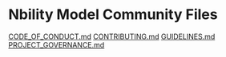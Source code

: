 # Nbility Model Community Files

[CODE_OF_CONDUCT.md](https://github.com/NBility-Model/.github/blob/main/docs/CODE_OF_CONDUCT.md)
[CONTRIBUTING.md](https://github.com/NBility-Model/.github/blob/main/docs/CONTRIBUTING.md)
[GUIDELINES.md](https://github.com/NBility-Model/.github/blob/main/docs/GUIDELINES.md)
[PROJECT_GOVERNANCE.md](https://github.com/NBility-Model/.github/blob/main/docs/PROJECT_GOVERNANCE.md)

